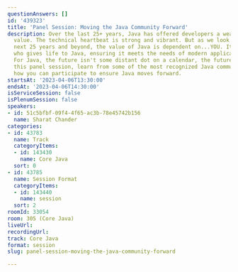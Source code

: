 ```yaml
---
questionAnswers: []
id: '439323'
title: 'Panel Session: Moving the Java Community Forward'
description: Over the last 25+ years, Java has offered developers a wealth of technical
  value. The technical heartbeat is strong and vibrant. But as we look towards the
  next 25 years and beyond, the value of Java is dependent on...YOU. It's the community
  who gives life to Java, ensuring it meets the needs of modern application development.
  For Java, the future isn't some distant dot on a calendar, the future is NOW. In
  this panel session, learn from some of the most recognized Java community luminaries
  how you can participate to ensure Java moves forward.
startsAt: '2023-04-06T13:30:00'
endsAt: '2023-04-06T14:30:00'
isServiceSession: false
isPlenumSession: false
speakers:
- id: 51c5bfbf-09f4-4f65-ac3b-78e45742b156
  name: Sharat Chander
categories:
- id: 43783
  name: Track
  categoryItems:
  - id: 143430
    name: Core Java
  sort: 0
- id: 43785
  name: Session Format
  categoryItems:
  - id: 143440
    name: session
  sort: 2
roomId: 33054
room: 305 (Core Java)
liveUrl: 
recordingUrl: 
track: Core Java
format: session
slug: panel-session-moving-the-java-community-forward

---
```

